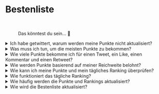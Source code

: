 # Bestenliste



<figure><img src="../../../.gitbook/assets/Prometheus_Throne.png" alt="" width="375"><figcaption><p>Das könntest du sein... 👀</p></figcaption></figure>

<details>

<summary>Ich habe getwittert, warum werden meine Punkte nicht aktualisiert?</summary>

Wir aktualisieren die Daten alle 24 Stunden, sodass deine Punktzahl entsprechend aktualisiert wird. Beachte jedoch, dass ein Tweet zunächst eine bestimmte Anzahl von Interaktionen (Ansichten, Likes, Kommentare, Retweets) haben muss, um von [LunarCrush](lunarcrush.md) gezählt zu werden. Dies kann zu einer Verzögerung von bis zu 48 Stunden führen. Es ist erwähnenswert, dass es keine Begrenzung für die Anzahl der Tweets gibt, die du an einem Tag veröffentlichen kannst. Wenn du häufig und konsequent tweetest, haben die Verarbeitungsverzögerungen von LunarCrush einen geringeren Einfluss.

</details>

<details>

<summary>Was muss ich tun, um die meisten Punkte zu bekommen?</summary>

Um die höchsten Punkte für die Saison zu sichern, ist das Ziel, jeden Tag eine hohe Position in den Rankings anzustreben. Konstant unter den Top 300 Teilnehmern zu sein, bildet eine solide Grundlage, aber eine prominente Platzierung ist eine Leistung, die die maximalen Punkte sichert.

Eine regelmäßige Präsenz ist entscheidend, um keine täglichen Punkte zu verpassen. Um deine täglichen Punkte weiter zu optimieren, beachte diese bewährten Methoden:

Nutze den [LunarCrush](lunarcrush.md)-Einflusswert. Halte einen regelmäßigen Veröffentlichungsplan ein (10-40 Mal täglich für Top-Influencer). Verwende genaue $tickers und #hashtags (#XBorg, $XBG und #XBG). Biete wertvollen Inhalt, um deine Follower zu engagieren. Interagiere mit relevanten Beiträgen, insbesondere solchen, die sich auf Token, Börsen oder NFTs beziehen, für die du dich begeisterst. Priorisiere die visuelle Attraktivität durch die Verwendung hochwertiger Bilder. Markiere andere einflussreiche Personen und bemerkenswerte Persönlichkeiten, die mit den von dir fokussierten Tokens verbunden sind. Vermeide übermäßigen Einsatz irrelevanter Hashtags, um Spam zu verhindern.

</details>

<details>

<summary>Wie viele Punkte bekomme ich für einen Tweet, ein Like, einen Kommentar und einen Retweet?</summary>

Da wir uns auf [LunarCrush](lunarcrush.md) verlassen, vergeben wir keine Punkte für isolierte Aktionen. LunarCrush misst dein Gesamtengagement für das XBorg-Projekt im Laufe des Tages und generiert ein Ranking. Basierend auf diesem täglichen Ranking sammelt der Spieler Punkte. Weitere Details zur Generierung des Einflussrankings findest du in den [FAQs von LunarCrush](https://lunarcrush.com/faq/how-does-lunarcrush-calculate-social-influence).

</details>

<details>

<summary>Wie werden Punkte basierend auf meiner Reichweite belohnt?</summary>

Die kumulativen Engagement-Aktivitäten, einschließlich Aktionen wie Tweets, Likes, Retweets, Kommentare und Follower, spielen eine Rolle bei der Bestimmung deines täglichen Einflussrankings, gemessen von LunarCrush. XBorg vergibt Punkte auf täglicher Basis während der Phase basierend auf diesem Ranking. Eine höhere Platzierung am Ende der Phase führt zu einer größeren Belohnung.

</details>

<details>

<summary>Wie kann ich meine Punkte und mein tägliches Ranking überprüfen?</summary>

Besuche unsere [Bestenliste](https://xbg-challenge.xborg.com/). Das Ranking wird alle 24 Stunden aktualisiert.

</details>

<details>

<summary>Wie funktioniert das tägliche Ranking?</summary>

Basierend auf deinem Ranking, das von LunarCrush aus den letzten 24 Stunden berechnet und gemessen wird, erhältst du täglich Punkte.

Die Punkte werden wie folgt vergeben:

<img src="../../../.gitbook/assets/points_distribution.png" alt="" data-size="original">

Wenn dein Rang unter den 300. Platz fällt, erhältst du an diesem Tag keine Punkte. Aber das ist der Vorteil dieses Rankings: Jeden Tag hast du eine neue Chance, dich zu beweisen.

Wir hoffen, dass diese Aufschlüsselung Klarheit darüber schafft, wie Punkte gesammelt werden.

</details>

<details>

<summary>Wie häufig werden die Punkte und Rankings aktualisiert?</summary>

Wir extrahieren täglich Daten und vergeben Punkte an die Top 300 Influencer des Tages. Dadurch ändert sich die Bestenliste alle 24 Stunden.

</details>

<details>

<summary>Wie wird die Bestenliste aktualisiert?</summary>

Jeden Tag erhältst du Punkte entsprechend deinem täglichen Rang. Diese Punkte werden täglich akkumuliert, um die Bestenliste zu erstellen. Diese Bestenliste spielt eine entscheidende Rolle bei der Bestimmung deiner Belohnungen am Ende der Qualifikations- oder Saisonphase.

</details>